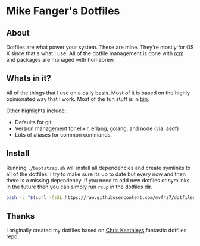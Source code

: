 # Mike Fanger's Dotfiles

## About

Dotfiles are what power your system. These are mine. They're mostly for OS X
since that's what I use. All of the dotfile management is done with
[rcm](https://github.com/thoughtbot/rcm) and packages are managed with homebrew.

## Whats in it?

All of the things that I use on a daily basis. Most of it is based on the
highly opinionated way that I work. Most of the fun stuff is in [bin](https://github.com/mvf4z7/dotfiles/tree/main/bin).

Other highlights include:

* Defaults for git.
* Version management for elixir, erlang, golang, and node (via. asdf)
* Lots of aliases for common commands.

## Install

Running `./bootstrap.sh` will install all dependencies and create symlinks to
all of the dotfiles. I try to make sure its up to date but every now and then
there is a missing dependency. If you need to add new dotfiles or symlinks in
the future then you can simply run `rcup` in the dotfiles dir.

```bash
bash -c "$(curl -fsSL https://raw.githubusercontent.com/mvf4z7/dotfiles/main/bootstrap.sh)"
```

## Thanks

I originally created my dotfiles based on [Chris Keathleys](https://github.com/keathley/dotfiles) fantastic dotfiles repo.

